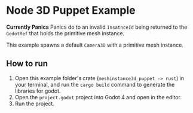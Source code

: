 # Node 3D Puppet Example

**Currently Panics**
Panics do to an invalid `InsatnceId` being returned to the `GodotRef` that holds the primitive mesh instance.

This example spawns a default `Camera3D` with a primitive mesh instance.

## How to run

1. Open this example folder's crate (`meshinstance3d_puppet -> rust`) in your terminal, and run the `cargo build` command to generate the libraries for godot.
2. Open the `project.godot` project into Godot 4 and open in the editor.
3. Run the project.
